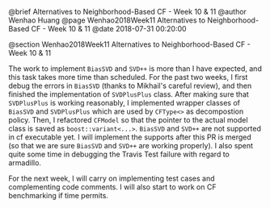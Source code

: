 @brief Alternatives to Neighborhood-Based CF - Week 10 & 11
@author Wenhao Huang
@page Wenhao2018Week11 Alternatives to Neighborhood-Based CF - Week 10 & 11
@date 2018-07-31 00:20:00

@section Wenhao2018Week11 Alternatives to Neighborhood-Based CF - Week 10 & 11

The work to implement `BiasSVD` and `SVD++` is more than I have expected, and this task takes more time than scheduled. For the past two weeks, I first debug the errors in `BiasSVD` (thanks to Mikhail's careful review), and then finished the implementation of `SVDPlusPlus` class. After making sure that `SVDPlusPlus` is working reasonably, I implemented wrapper classes of `BiasSVD` and `SVDPlusPlus` which are used by `CFType<>` as decompostion policy. Then, I refactored `CFModel` so that the pointer to the actual model class is saved as `boost::variant<...>`. `BiasSVD` and `SVD++` are not supported in cf executable yet. I will implement the supports after this PR is merged (so that we are sure `BiasSVD` and `SVD++` are working properly). I also spent quite some time in debugging the Travis Test failure with regard to armadillo.

For the next week, I will carry on implementing test cases and complementing code comments. I will also start to work on CF benchmarking if time permits.
